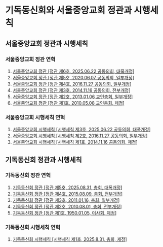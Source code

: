 # 기독동신회와 서울중앙교회 정관과 시행세칙

## 서울중앙교회 정관과 시행세칙

### 서울중앙교회 정관 연혁

1. [서울중앙교회 정관 [정관 제6호, 2025.06.22 공동의회, 대폭개정]](./서울중앙교회/2025/서울중앙교회%20정관-2025.06.22.md)
1. [서울중앙교회 정관 [정관 제5호, 2020.06.07 공동의회, 일부개정]](./서울중앙교회/2020/서울중앙교회%20정관-2020.06.07.md)
1. [서울중앙교회 정관 [정관 제4호, 2016.11.27 공동의회, 일부개정]](./서울중앙교회/2016/서울중앙교회%20정관-2016.11.27.md)
1. [서울중앙교회 정관 [정관 제3호, 2014.11.16 공동의회, 전부개정]](./서울중앙교회/2014/서울중앙교회%20정관-2014.11.16.md)
1. [서울중앙교회 정관 [정관 제2호, 2013.01.06 교인총회, 일부개정]](./서울중앙교회/2013/서울중앙교회%20정관-2013.01.06.md)
1. [서울중앙교회 정관 [정관 제1호, 2010.05.08 교인총회, 제정]](./서울중앙교회/2010/서울중앙교회%20정관-2010.05.08.md)

### 서울중앙교회 시행세칙 연혁

1. [서울중앙교회 시행세칙 [시행세칙 제3호, 2025.06.22 공동의회, 대폭개정]](./서울중앙교회/2025/서울중앙교회%20시행세칙-2025.06.22.md)
1. [서울중앙교회 시행세칙 [시행세칙 제2호, 2016.11.27 공동의회, 일부개정]](./서울중앙교회/2016/서울중앙교회%20시행세칙-2016.11.27.md)
1. [서울중앙교회 시행세칙 [시행세칙 제1호, 2014.11.16 공동의회, 제정]](./서울중앙교회/2014/서울중앙교회%20시행세칙-2014.11.16.md)

## 기독동신회 정관과 시행세칙

### 기독동신회 정관 연혁

1. [기독동신회 정관 [정관 제5호, 2025.08.31, 총회, 대폭개정]](./기독동신회/2025/기독동신회%20정관-2025.08.31.md)
1. [기독동신회 정관 [정관 제4호, 2015.08.09, 총회, 전부개정]](./기독동신회/2015/기독동신회%20정관-2015.08.09.md)
1. [기독동신회 정관 [정관 제3호, 2011.01.16, 총회, 일부개정]](./기독동신회/2011/기독동신회%20정관-2011.01.16.md)
1. [기독동신회 정관 [정관 제2호, 2010.08.01, 총회, 전부개정]](./기독동신회/2010/기독동신회%20정관-2010.08.01.md)
1. [기독동신회 정관 [정관 제1호, 1950.01.05, 이사회, 제정]](./기독동신회/1950/기독동신회%20정관-1950.01.05.md)

### 기독동신회 시행세칙 연혁

1. [기독동신회 시행세칙 [시행세칙 제1호, 2025.8.31, 총회, 제정]](./기독동신회/2025/기독동신회%20시행세칙-2025.08.31.md)
